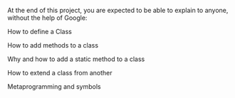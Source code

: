 At the end of this project, you are expected to be able to explain to anyone, without the help of Google:

How to define a Class

How to add methods to a class

Why and how to add a static method to a class

How to extend a class from another

Metaprogramming and symbols